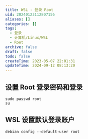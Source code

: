 ```yaml
---
title: WSL - 登录 Root
uid: 20240123112807156
aliases: []
categories: []
tags:
  - 登录
  - 计算机/Linux/WSL
  - Root
archive: false
draft: false
todo: false
createTime: 2023-05-07 22:01:31
updateTime: 2024-09-12 08:13:20
---
```


## 设置 Root 登录密码和登录

```shell
sudo passwd root
su
```

## WSL 设置默认登录账户

```shell
debian config --default-user root
```
